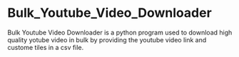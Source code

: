 # Bulk_Youtube_Video_Downloader
Bulk Youtube Video Downloader is a python program used to download high quality yotube video in bulk by providing the youtube video link and custome tiles in a csv file. 
